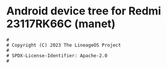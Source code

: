 # Android device tree for Redmi 23117RK66C (manet)

```
#
# Copyright (C) 2023 The LineageOS Project
#
# SPDX-License-Identifier: Apache-2.0
#
```
